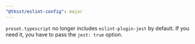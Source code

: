```yaml
---
"@tksst/eslint-config": major
---
```


`preset.typescript` no longer includes `eslint-plugin-jest` by default. If you need it, you have to pass the `jest: true` option.
